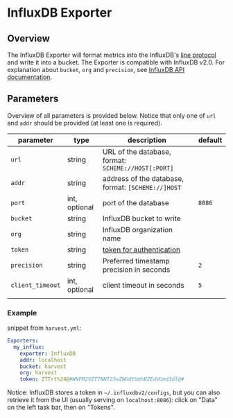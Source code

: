 


# InfluxDB Exporter

## Overview

The InfluxDB Exporter will format metrics into the InfluxDB's [line protocol](https://docs.influxdata.com/influxdb/v2.0/reference/syntax/line-protocol/#naming-restrictions) and write it into a bucket. The Exporter is compatible with InfluxDB v2.0. For explanation about `bucket`, `org` and `precision`, see [InfluxDB API documentation](https://docs.influxdata.com/influxdb/v2.0/api/#tag/Write).


## Parameters
Overview of all parameters is provided below. Notice that only one of `url` and `addr` should be provided (at least one is required).

| parameter              | type         | description                                      | default                |
|------------------------|--------------|--------------------------------------------------|------------------------|
| `url`                  | string       | URL of the database, format: `SCHEME://HOST[:PORT]`  |		  			|
| `addr`                 | string       | address of the database, format: `[SCHEME://]HOST`   |		        	|
| `port`                 | int, optional| port of the database                             | `8086`                 |
| `bucket`               | string       | InfluxDB bucket to write                         |                        |
| `org`                  | string       | InfluxDB organization name                       |                        |
| `token`                | string       | [token for authentication](https://docs.influxdata.com/influxdb/v2.0/security/tokens/view-tokens/)                     |                        |
| `precision`            | string       | Preferred timestamp precision in seconds         | `2`                    |
| `client_timeout`       | int, optional| client timeout in seconds                        | `5`                    |
|	|	|	|	|


### Example

snippet from `harvest.yml`:
```yaml
Exporters:
  my_influx:
    exporter: InfluxDB
    addr: localhost
    bucket: harvest
    org: harvest
    token: ZTTrt%24@#WNFM2VZTTNNT25wZWUdtUmhBZEdVUmd3dl@# 
```

Notice: InfluxDB stores a token in `~/.influxdbv2/configs`, but you can also retrieve it from the UI (usually serving on `localhost:8086`): click on "Data" on the left task bar, then on "Tokens".
